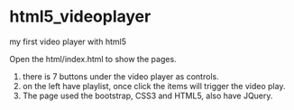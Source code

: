 # html5_videoplayer
my first video player with html5

Open the html/index.html to show the pages.

1. there is 7 buttons under the video player as controls.
2. on the left have playlist, once click the items will trigger the video play.
3. The page used the bootstrap, CSS3 and HTML5, also have JQuery.
